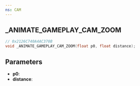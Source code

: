 ```yaml
---
ns: CAM
---
```

## _ANIMATE_GAMEPLAY_CAM_ZOOM

```c
// 0x2126C740A4AC370B
void _ANIMATE_GAMEPLAY_CAM_ZOOM(float p0, float distance);
```

## Parameters
* **p0**:
* **distance**:
